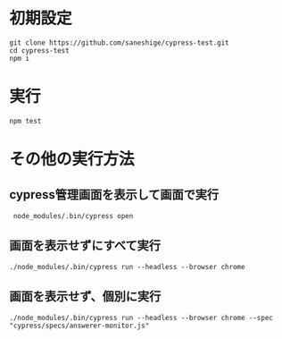 # 初期設定
```
git clone https://github.com/saneshige/cypress-test.git
cd cypress-test
npm i
```
# 実行
```
npm test
```

# その他の実行方法
## cypress管理画面を表示して画面で実行
```
 node_modules/.bin/cypress open
```
## 画面を表示せずにすべて実行
```
./node_modules/.bin/cypress run --headless --browser chrome
```

## 画面を表示せず、個別に実行
```
./node_modules/.bin/cypress run --headless --browser chrome --spec "cypress/specs/answerer-monitor.js"
```
